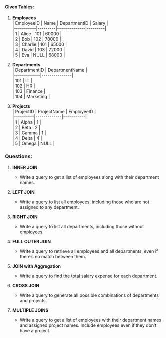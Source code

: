 #### **Given Tables:**  

1. **Employees**  
   | EmployeeID | Name     | DepartmentID | Salary  |  
   |-----------|---------|--------------|---------|  
   | 1         | Alice   | 101          | 60000   |  
   | 2         | Bob     | 102          | 70000   |  
   | 3         | Charlie | 101          | 65000   |  
   | 4         | David   | 103          | 72000   |  
   | 5         | Eva     | NULL         | 68000   |  

2. **Departments**  
   | DepartmentID | DepartmentName |  
   |-------------|---------------|  
   | 101         | IT            |  
   | 102         | HR            |  
   | 103         | Finance       |  
   | 104         | Marketing     |  

3. **Projects**  
   | ProjectID | ProjectName   | EmployeeID |  
   |----------|-------------|-----------|  
   | 1        | Alpha       | 1         |  
   | 2        | Beta        | 2         |  
   | 3        | Gamma       | 1         |  
   | 4        | Delta       | 4         |  
   | 5        | Omega       | NULL      |  

### **Questions:**  

1. **INNER JOIN**  
   - Write a query to get a list of employees along with their department names.  

2. **LEFT JOIN**  
   - Write a query to list all employees, including those who are not assigned to any department.  

3. **RIGHT JOIN**  
   - Write a query to list all departments, including those without employees.  

4. **FULL OUTER JOIN**  
   - Write a query to retrieve all employees and all departments, even if there’s no match between them.   

5. **JOIN with Aggregation**  
   - Write a query to find the total salary expense for each department.  

6. **CROSS JOIN**  
   - Write a query to generate all possible combinations of departments and projects.  

7. **MULTIPLE JOINS**  
   - Write a query to get a list of employees with their department names and assigned project names. Include employees even if they don’t have a project.  
